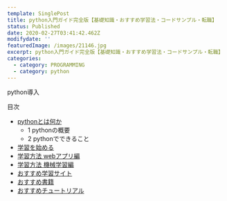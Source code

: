 ```yaml
---
template: SinglePost
title: python入門ガイド完全版【基礎知識・おすすめ学習法・コードサンプル・転職】
status: Published
date: 2020-02-27T03:41:42.462Z
modifydate: ''
featuredImage: /images/21146.jpg
excerpt: python入門ガイド完全版【基礎知識・おすすめ学習法・コードサンプル・転職】
categories:
  - category: PROGRAMMING
  - category: python
---
```

python導入

<div class="SinglePost--List">
<p>目次</p>
<ul>
<li>
<a href="#1">pythonとは何か</a>
<ul>
<li>1 pythonの概要</li><li>2 pythonでできること</li></ul>
</li>
<li><a href="#2">学習を始める</a></li>
<li><a href="#3">学習方法 webアプリ編</a></li>
<li><a href="#4">学習方法 機械学習編</a></li>
<li><a href="#5">おすすめ学習サイト</a></li>
<li><a href="#6">おすすめ書籍</a></li>
<li><a href="#7">おすすめチュートリアル</a></li>
</ul>
</div>
